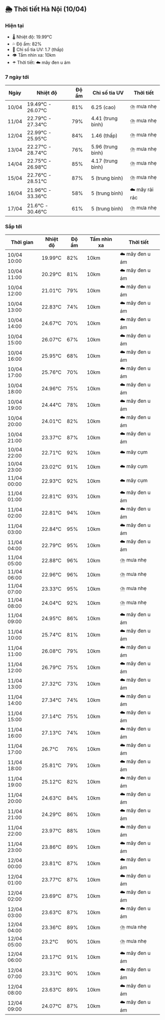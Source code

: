 ## 🌦️ Thời tiết Hà Nội (10/04)

### Hiện tại

- 🌡️ Nhiệt độ: 19.99℃
- 💦 Độ ẩm: 82%
- 🌟 Chỉ số tia UV: 1.7 (thấp)
- 👁️ Tầm nhìn xa: 10km
- ☂️ Thời tiết: ☁️ mây đen u ám

### 7 ngày tới

| Ngày | Nhiệt độ | Độ ẩm | Chỉ số tia UV | Thời tiết |
| --- | --- | --- | --- | --- |
| 10/04 | 19.49℃ - 26.07℃ | 81% | 6.25 (cao) | ⛈️ mưa nhẹ |
| 11/04 | 22.79℃ - 27.34℃ | 79% | 4.41 (trung bình) | ⛈️ mưa nhẹ |
| 12/04 | 22.99℃ - 25.95℃ | 84% | 1.46 (thấp) | ⛈️ mưa nhẹ |
| 13/04 | 22.27℃ - 28.74℃ | 76% | 5.96 (trung bình) | ⛈️ mưa nhẹ |
| 14/04 | 22.75℃ - 26.98℃ | 85% | 4.17 (trung bình) | ⛈️ mưa nhẹ |
| 15/04 | 22.76℃ - 28.51℃ | 87% | 5 (trung bình) | ⛈️ mưa nhẹ |
| 16/04 | 21.96℃ - 33.36℃ | 58% | 5 (trung bình) | ☁️ mây rải rác |
| 17/04 | 21.6℃ - 30.46℃ | 61% | 5 (trung bình) | ⛈️ mưa nhẹ |

### Sắp tới

| Thời gian | Nhiệt độ | Độ ẩm | Tầm nhìn xa | Thời tiết |
| --- | --- | --- | --- | --- |
| 10/04 10:00 | 19.99℃ | 82% | 10km | ☁️ mây đen u ám |
| 10/04 11:00 | 20.29℃ | 81% | 10km | ☁️ mây đen u ám |
| 10/04 12:00 | 21.01℃ | 79% | 10km | ☁️ mây đen u ám |
| 10/04 13:00 | 22.83℃ | 74% | 10km | ☁️ mây đen u ám |
| 10/04 14:00 | 24.67℃ | 70% | 10km | ☁️ mây đen u ám |
| 10/04 15:00 | 26.07℃ | 67% | 10km | ☁️ mây đen u ám |
| 10/04 16:00 | 25.95℃ | 68% | 10km | ☁️ mây đen u ám |
| 10/04 17:00 | 25.76℃ | 70% | 10km | ☁️ mây đen u ám |
| 10/04 18:00 | 24.96℃ | 75% | 10km | ☁️ mây đen u ám |
| 10/04 19:00 | 24.44℃ | 78% | 10km | ☁️ mây đen u ám |
| 10/04 20:00 | 24.01℃ | 82% | 10km | ☁️ mây đen u ám |
| 10/04 21:00 | 23.37℃ | 87% | 10km | ☁️ mây đen u ám |
| 10/04 22:00 | 22.71℃ | 92% | 10km | ☁️ mây cụm |
| 10/04 23:00 | 23.02℃ | 91% | 10km | ☁️ mây cụm |
| 11/04 00:00 | 22.93℃ | 92% | 10km | ☁️ mây cụm |
| 11/04 01:00 | 22.81℃ | 93% | 10km | ☁️ mây đen u ám |
| 11/04 02:00 | 22.81℃ | 94% | 10km | ☁️ mây đen u ám |
| 11/04 03:00 | 22.84℃ | 95% | 10km | ☁️ mây đen u ám |
| 11/04 04:00 | 22.79℃ | 95% | 10km | ☁️ mây đen u ám |
| 11/04 05:00 | 22.88℃ | 96% | 10km | ⛈️ mưa nhẹ |
| 11/04 06:00 | 22.96℃ | 96% | 10km | ⛈️ mưa nhẹ |
| 11/04 07:00 | 23.33℃ | 95% | 10km | ⛈️ mưa nhẹ |
| 11/04 08:00 | 24.04℃ | 92% | 10km | ⛈️ mưa nhẹ |
| 11/04 09:00 | 24.95℃ | 86% | 10km | ☁️ mây đen u ám |
| 11/04 10:00 | 25.74℃ | 81% | 10km | ☁️ mây đen u ám |
| 11/04 11:00 | 26.08℃ | 79% | 10km | ☁️ mây đen u ám |
| 11/04 12:00 | 26.79℃ | 75% | 10km | ☁️ mây đen u ám |
| 11/04 13:00 | 27.32℃ | 73% | 10km | ☁️ mây đen u ám |
| 11/04 14:00 | 27.34℃ | 74% | 10km | ☁️ mây đen u ám |
| 11/04 15:00 | 27.14℃ | 75% | 10km | ☁️ mây đen u ám |
| 11/04 16:00 | 27.13℃ | 74% | 10km | ☁️ mây đen u ám |
| 11/04 17:00 | 26.7℃ | 76% | 10km | ☁️ mây đen u ám |
| 11/04 18:00 | 25.81℃ | 79% | 10km | ☁️ mây đen u ám |
| 11/04 19:00 | 25.12℃ | 82% | 10km | ☁️ mây đen u ám |
| 11/04 20:00 | 24.63℃ | 84% | 10km | ☁️ mây đen u ám |
| 11/04 21:00 | 24.29℃ | 86% | 10km | ☁️ mây đen u ám |
| 11/04 22:00 | 23.97℃ | 88% | 10km | ☁️ mây đen u ám |
| 11/04 23:00 | 23.86℃ | 89% | 10km | ☁️ mây đen u ám |
| 12/04 00:00 | 23.81℃ | 87% | 10km | ☁️ mây đen u ám |
| 12/04 01:00 | 23.77℃ | 87% | 10km | ☁️ mây đen u ám |
| 12/04 02:00 | 23.69℃ | 87% | 10km | ☁️ mây đen u ám |
| 12/04 03:00 | 23.63℃ | 87% | 10km | ☁️ mây đen u ám |
| 12/04 04:00 | 23.36℃ | 89% | 10km | ⛈️ mưa nhẹ |
| 12/04 05:00 | 23.2℃ | 90% | 10km | ⛈️ mưa nhẹ |
| 12/04 06:00 | 23.17℃ | 91% | 10km | ☁️ mây đen u ám |
| 12/04 07:00 | 23.31℃ | 90% | 10km | ☁️ mây đen u ám |
| 12/04 08:00 | 23.63℃ | 89% | 10km | ☁️ mây đen u ám |
| 12/04 09:00 | 24.07℃ | 87% | 10km | ☁️ mây đen u ám |
